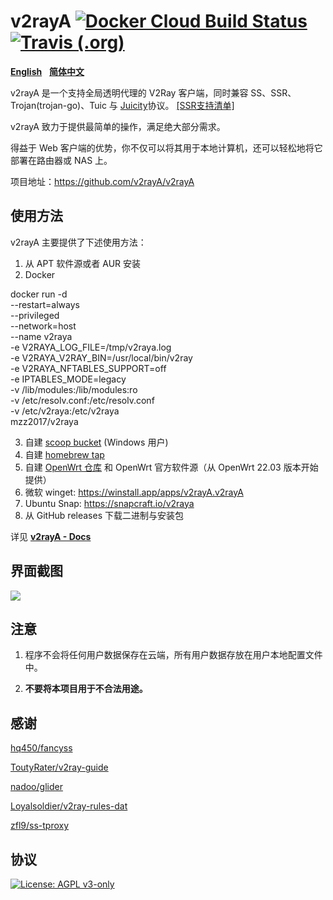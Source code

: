 # v2rayA [![Docker Cloud Build Status](https://img.shields.io/docker/cloud/build/v2rayA/v2raya)](https://hub.docker.com/r/mzz2017/v2raya) [![Travis (.org)](https://img.shields.io/travis/v2rayA/v2rayA?label=travis-ci%20build)](https://travis-ci.org/v2rayA/v2rayA)

[**English**](https://github.com/v2rayA/v2rayA/blob/main/README.md)&nbsp;&nbsp;&nbsp;[**简体中文**](https://github.com/v2rayA/v2rayA/blob/main/README_zh.md)

v2rayA 是一个支持全局透明代理的 V2Ray 客户端，同时兼容 SS、SSR、Trojan(trojan-go)、Tuic 与 [Juicity](https://github.com/juicity)协议。 [[SSR支持清单]](https://github.com/v2rayA/dist/shadowsocksR/blob/master/README.md#ss-encrypting-algorithm)

v2rayA 致力于提供最简单的操作，满足绝大部分需求。

得益于 Web 客户端的优势，你不仅可以将其用于本地计算机，还可以轻松地将它部署在路由器或 NAS 上。

项目地址：https://github.com/v2rayA/v2rayA


## 使用方法

v2rayA 主要提供了下述使用方法：

1. 从 APT 软件源或者 AUR 安装
2. Docker

docker run -d \
  --restart=always \
  --privileged \
  --network=host \
  --name v2raya \
  -e V2RAYA_LOG_FILE=/tmp/v2raya.log \
  -e V2RAYA_V2RAY_BIN=/usr/local/bin/v2ray \
  -e V2RAYA_NFTABLES_SUPPORT=off \
  -e IPTABLES_MODE=legacy \
  -v /lib/modules:/lib/modules:ro \
  -v /etc/resolv.conf:/etc/resolv.conf \
  -v /etc/v2raya:/etc/v2raya \
  mzz2017/v2raya

3. 自建 [scoop bucket](https://github.com/v2rayA/v2raya-scoop) (Windows 用户)
4. 自建 [homebrew tap](https://github.com/v2rayA/homebrew-v2raya)
5. 自建 [OpenWrt 仓库](https://github.com/v2rayA/v2raya-openwrt) 和 OpenWrt 官方软件源（从 OpenWrt 22.03 版本开始提供）
6. 微软 winget: https://winstall.app/apps/v2rayA.v2rayA
7. Ubuntu Snap: https://snapcraft.io/v2raya
8. 从 GitHub releases 下载二进制与安装包

详见 [**v2rayA - Docs**](https://v2raya.org/docs/prologue/introduction/)


## 界面截图

<img src="https://i.loli.net/2020/04/19/kp2oedPiSzVwgHJ.png" border="0">


## 注意

1. 程序不会将任何用户数据保存在云端，所有用户数据存放在用户本地配置文件中。

2. **不要将本项目用于不合法用途。**

## 感谢

[hq450/fancyss](https://github.com/hq450/fancyss)

[ToutyRater/v2ray-guide](https://github.com/ToutyRater/v2ray-guide/blob/master/routing/sitedata.md)

[nadoo/glider](https://github.com/nadoo/glider)

[Loyalsoldier/v2ray-rules-dat](https://github.com/Loyalsoldier/v2ray-rules-dat)

[zfl9/ss-tproxy](https://github.com/zfl9/ss-tproxy/blob/master/ss-tproxy)

## 协议

[![License: AGPL v3-only](https://img.shields.io/badge/License-AGPL%20v3-blue.svg)](https://www.gnu.org/licenses/agpl-3.0)
